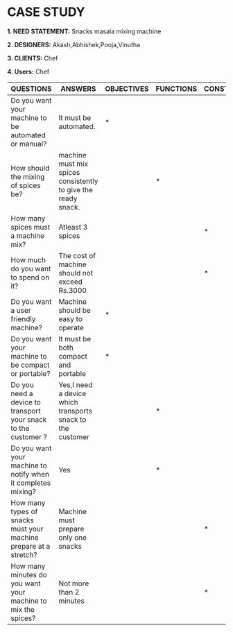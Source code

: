 # CASE STUDY
**1. NEED STATEMENT:** Snacks masala mixing machine

**2. DESIGNERS:** Akash,Abhishek,Pooja,Vinutha

**3. CLIENTS:** Chef

**4. Users:** Chef

|QUESTIONS|ANSWERS|OBJECTIVES|FUNCTIONS|CONSTRAINTS|
|--|--|--|--|--|
|Do you want your machine to be automated or manual?|It must be automated.|*|||
|How should the mixing of spices be?|machine must mix spices consistently to give the ready snack.||*||
|How many spices must a machine mix?|Atleast 3 spices|||*|
|How much do you want to spend on it?|The cost of machine should not exceed Rs.3000|||*|
|Do you want a user friendly machine?|Machine should be easy to operate|*|||
|Do you want your machine to be compact or portable?|It must be both compact and portable|*|||
|Do you need a device to transport your snack to the customer ?|Yes,I need a device which transports snack to the customer||*||
|Do you want your machine to notify when it completes mixing?|Yes||*||
|How many types of snacks must your machine prepare at a stretch?|Machine must prepare only one snacks|||*|
|How many minutes do you want your machine to mix the spices?|Not more than 2 minutes|||*|
